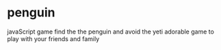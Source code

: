 # penguin
javaScript game find the the penguin and avoid the yeti
adorable game to play with your friends and family
